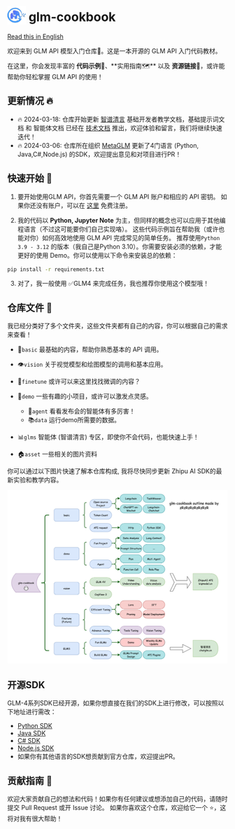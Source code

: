 <h1>
  <img src="asset/glm.png" alt="glm" style="height: 1.5em; vertical-align: bottom;" />
  glm-cookbook
</h1>

[Read this in English](README_en.md)

欢迎来到 GLM API 模型入门仓库📘。这是一本开源的 GLM API 入门代码教材。

在这里，你会发现丰富的 **代码示例👨‍**、**实用指南🗺**️ 以及 **资源链接🔗**，或许能帮助你轻松掌握 GLM API 的使用！

## 更新情况 🔥
+ 🔥 2024-03-18: 仓库开始更新 [智谱清言](/Users/zr/Code/glm-cookbook/glms) 基础开发者教学文档，基础提示词文档 和 智能体文档 已经在 [技术文档](https://zhipu-ai.feishu.cn/wiki/SPyFwjSI7iOCoCksq2sc3Eb7nXd) 推出，欢迎体验和留言，我们将继续快速迭代！
+ 🔥 2024-03-06: 仓库所在组织 [MetaGLM](https://github.com/MetaGLM) 更新了4门语言 (Python, Java,C#,Node.js)
  的SDK，欢迎提出意见和对项目进行PR！

## 快速开始 🚀

1. 要开始使用GLM API，你首先需要一个 GLM API 账户和相应的 API 密钥。
   如果你还没有账户，可以在 [这里](https://open.bigmodel.cn/) 免费注册。

2. 我的代码以 **Python, Jupyter Note** 为主，但同样的概念也可以应用于其他编程语言（不过这可能要你们自己实现咯）。
   这些代码示例旨在帮助我（或许也能对你）如何高效地使用 GLM API 完成常见的简单任务。 推荐使用`Python 3.9 - 3.12`
   的版本（我自己是Python 3.10）。你需要安装必须的依赖，才能更好的使用 Demo。你可以使用以下命令来安装总的依赖：

```bash
pip install -r requirements.txt
```

3. 对了，我一般使用 ✅GLM4 来完成任务，我也推荐你使用这个模型哦！

## 仓库文件 📂

我已经分类好了多个文件夹，这些文件夹都有自己的内容，你可以根据自己的需求来查看！

+ 🌱`basic` 最基础的内容，帮助你熟悉基本的 API 调用。

+ 👁️`vision` 关于视觉模型和绘图模型的调用和基本应用。

+ 🔧`finetune` 或许可以来这里找找微调的内容？

+ 🎉`demo` 一些有趣的小项目，或许可以激发点灵感。
    + 🤖`agent` 看看发布会的智能体有多厉害！
    + 📚`data` 运行demo所需要的数据。

+ 📊`glms` 智能体 (智谱清言) 专区，即使你不会代码，也能快速上手！

+ 🏠`asset` 一些相关的图片资料

你可以通过以下图片快速了解本仓库构成, 我将尽快同步更新 Zhipu AI SDK的最新实验和教学内容。

![实现原理图](asset/plan.png)

## 开源SDK

GLM-4系列SDK已经开源，如果你想直接在我们的SDK上进行修改，可以按照以下地址进行需改：

+ [Python SDK](https://github.com/MetaGLM/zhipuai-sdk-python-v4)
+ [Java SDK](https://github.com/MetaGLM/zhipuai-sdk-java-v4)
+ [C# SDK](https://github.com/MetaGLM/zhipuai-sdk-csharp-v4)
+ [Node.js SDK](https://github.com/MetaGLM/zhipuai-sdk-nodejs-v4)
+ 如果你有其他语言的SDK想贡献到官方仓库，欢迎提出PR。

## 贡献指南 🤝

欢迎大家贡献自己的想法和代码！如果你有任何建议或想添加自己的代码，请随时提交 Pull Request 或开 Issue 讨论。
如果你喜欢这个仓库，欢迎给它一个 ⭐，这将对我有很大帮助！